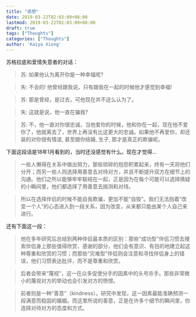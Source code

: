```yaml
---
title: "感想"
date: 2019-03-22T02:03:09+08:00
lastmod: 2019-03-22T02:03:09+08:00
draft: true
tags: ["Thoughts"]
categories: ["Thoughts"]
author: 'Kaiya Xiong'
---
```


苏格拉底和爱情失意者的对话：

> 苏: 如果他认为离开你是一种幸福呢?

> 失: 不会的! 他曾经跟我说，只有跟我在一起的时候他才感觉到幸福!

> 苏: 那是曾经，是过去，可他现在并不这么认为了。

> 失: 这就是说，他一直在骗我?

> 苏: 不，他一直对你很忠诚，当他爱你的时候，他和你在一起，现在他不爱你了，他就离去了，世界上再没有比这更大的忠诚。如果他不再爱你，却还装的对你很有情谊, 甚至跟你结婚, 生子, 那才是真正的欺骗呢。

下面这段话是18年1月看到的，当时还没感觉有什么。现在才觉得...

> 一些人懒得在关系中做出努力，那些琐碎的抱怨积累起来，终有一天将他们分开；而另一些人则选择用善意去对待对方，并且不断提升双方在细节上的沟通。他们之所以能够牢牢联结在一起，正是因为在每个可能可以选择猜疑的小瞬间里，他们都选择了用善意去揣测和对待。

> 所以在选择伴侣的时候不能自我欺骗，更加不能“自毁”。我们无法抱着“改变一个人”的心态进入到一段关系，因为改变，从来都只能由某个人自己来进行。

还有下面这一段：

> 他在多年研究后总结到两种伴侣最本质的区别：那些“成功型”伴侣习惯去搜索伴侣身上那些值得欣赏、感谢的部分，他们会有意识、有目的地建立起这种尊重和欣赏的习惯；而那些“灾难型”伴侣则会注意和寻找伴侣身上的错误，他们习惯表达批评，而不是尊重和欣赏。

> 后者会带来“蔑视”，这一在众多促使分手的因素中的头号杀手。那些非常微小的蔑视对方的举动也会引发对方的愤恨。

> 前者则是一种“善意”（kindness）。研究中发现，这一因素最能准确预测一段满意而稳固的婚姻。而这里所说的善意，正是在许多个细节的瞬间里，你选择对待对方的态度和方式。
